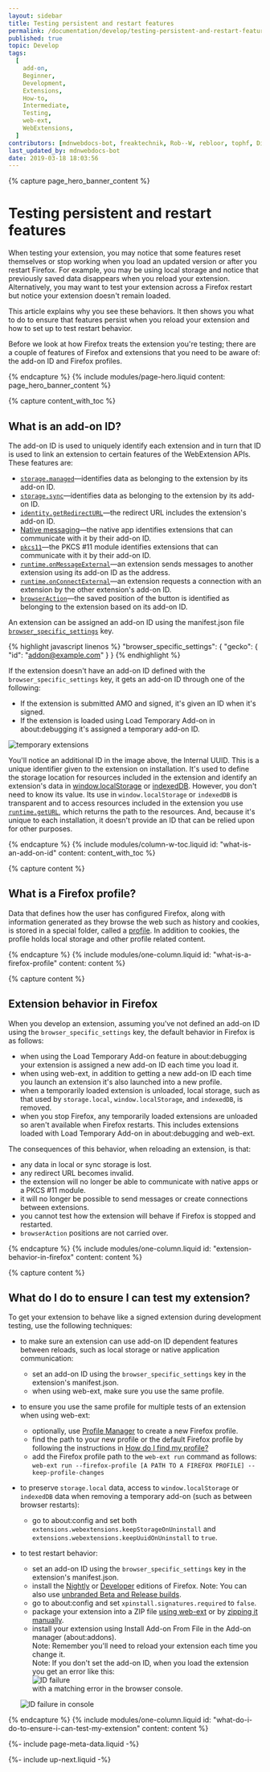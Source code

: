 ```yaml
---
layout: sidebar
title: Testing persistent and restart features
permalink: /documentation/develop/testing-persistent-and-restart-features/
published: true
topic: Develop
tags:
  [
    add-on,
    Beginner,
    Development,
    Extensions,
    How-to,
    Intermediate,
    Testing,
    web-ext,
    WebExtensions,
  ]
contributors: [mdnwebdocs-bot, freaktechnik, Rob--W, rebloor, tophf, Dietrich]
last_updated_by: mdnwebdocs-bot
date: 2019-03-18 18:03:56
---
```


<!-- Page Hero Banner -->

{% capture page_hero_banner_content %}

# Testing persistent and restart features

When testing your extension, you may notice that some features reset themselves or stop working when you load an updated version or after you restart Firefox. For example, you may be using local storage and notice that previously saved data disappears when you reload your extension. Alternatively, you may want to test your extension across a Firefox restart but notice your extension doesn't remain loaded.

This article explains why you see these behaviors. It then shows you what to do to ensure that features persist when you reload your extension and how to set up to test restart behavior.

Before we look at how Firefox treats the extension you're testing; there are a couple of features of Firefox and extensions that you need to be aware of: the add-on ID and Firefox profiles.

{% endcapture %}
{% include modules/page-hero.liquid
    content: page_hero_banner_content
%}

<!-- Content with Table of Contents Module -->

{% capture content_with_toc %}

## What is an add-on ID?

The add-on ID is used to uniquely identify each extension and in turn that ID is used to link an extension to certain features of the WebExtension APIs. These features are:

- [`storage.managed`](https://developer.mozilla.org/docs/Mozilla/Add-ons/WebExtensions/API/storage/managed)—identifies data as belonging to the extension by its add-on ID.
- [`storage.sync`](https://developer.mozilla.org/docs/Mozilla/Add-ons/WebExtensions/API/storage/sync)—identifies data as belonging to the extension by its add-on ID.
- [`identity.getRedirectURL`](https://developer.mozilla.org/docs/Mozilla/Add-ons/WebExtensions/API/identity/getRedirectURL)—the redirect URL includes the extension's add-on ID.
- [Native messaging](https://developer.mozilla.org/Add-ons/WebExtensions/Native_messaging)—the native app identifies extensions that can communicate with it by their add-on ID.
- [`pkcs11`](https://developer.mozilla.org/docs/Mozilla/Add-ons/WebExtensions/API/pkcs11)—the PKCS #11 module identifies extensions that can communicate with it by their add-on ID.
- [`runtime.onMessageExternal`](https://developer.mozilla.org/docs/Mozilla/Add-ons/WebExtensions/API/runtime/onMessageExternal)—an extension sends messages to another extension using its add-on ID as the address.
- [`runtime.onConnectExternal`](https://developer.mozilla.org/docs/Mozilla/Add-ons/WebExtensions/API/runtime/onConnectExternal)—an extension requests a connection with an extension by the other extension's add-on ID.
- [`browserAction`](https://developer.mozilla.org/docs/Mozilla/Add-ons/WebExtensions/API/browserAction)—the saved position of the button is identified as belonging to the extension based on its add-on ID.

An extension can be assigned an add-on ID using the manifest.json file [`browser_specific_settings`](https://developer.mozilla.org/docs/Mozilla/Add-ons/WebExtensions/manifest.json/browser_specific_settings) key.


{% highlight javascript linenos %}
"browser_specific_settings": {
  "gecko": {
    "id": "addon@example.com"
  }
}
{% endhighlight %}

If the extension doesn't have an add-on ID defined with the `browser_specific_settings` key, it gets an add-on ID through one of the following:

- If the extension is submitted AMO and signed, it's given an ID when it's signed.
- If the extension is loaded using Load Temporary Add-on in about:debugging it's assigned a temporary add-on ID.

![temporary extensions](/_assets/img/documentation/develop/Temporary_extensions.png)

You'll notice an additional ID in the image above, the Internal UUID. This is a unique identifier given to the extension on installation. It's used to define the storage location for resources included in the extension and identify an extension's data in [window.localStorage](https://developer.mozilla.org/docs/Web/API/Window/localStorage) or [indexedDB](https://developer.mozilla.org/docs/Web/API/IndexedDB_API). However, you don't need to know its value. Its use in `window.localStorage` or `indexedDB` is transparent and to access resources included in the extension you use [`runtime.getURL`](https://developer.mozilla.org/docs/Mozilla/Add-ons/WebExtensions/API/runtime/getURL), which returns the path to the resources. And, because it's unique to each installation, it doesn't provide an ID that can be relied upon for other purposes.

{% endcapture %}
{% include modules/column-w-toc.liquid
  id: "what-is-an-add-on-id"
  content: content_with_toc
%}

<!-- END: Content with Table of Contents -->

<!-- Single Column Body Module -->

{% capture content %}

## What is a Firefox profile?

Data that defines how the user has configured Firefox, along with information generated as they browse the web such as history and cookies, is stored in a special folder, called a [profile](https://support.mozilla.org/kb/profiles-where-firefox-stores-user-data). In addition to cookies, the profile holds local storage and other profile related content.

{% endcapture %}
{% include modules/one-column.liquid
  id: "what-is-a-firefox-profile"
  content: content
%}

<!-- END: Single Column Body Module -->

<!-- Single Column Body Module -->

{% capture content %}

## Extension behavior in Firefox

When you develop an extension, assuming you've not defined an add-on ID using the `browser_specific_settings` key, the default behavior in Firefox is as follows:

- when using the Load Temporary Add-on feature in about:debugging your extension is assigned a new add-on ID each time you load it.
- when using web-ext, in addition to getting a new add-on ID each time you launch an extension it's also launched into a new profile.
- when a temporarily loaded extension is unloaded, local storage, such as that used by `storage.local`, `window.localStorage`, and `indexedDB`, is removed.
- when you stop Firefox, any temporarily loaded extensions are unloaded so aren't available when Firefox restarts. This includes extensions loaded with Load Temporary Add-on in about:debugging and web-ext.

The consequences of this behavior, when reloading an extension, is that:

- any data in local or sync storage is lost.
- any redirect URL becomes invalid.
- the extension will no longer be able to communicate with native apps or a PKCS #11 module.
- it will no longer be possible to send messages or create connections between extensions.
- you cannot test how the extension will behave if Firefox is stopped and restarted.
- `browserAction` positions are not carried over.

{% endcapture %}
{% include modules/one-column.liquid
  id: "extension-behavior-in-firefox"
  content: content
%}

<!-- END: Single Column Body Module -->

<!-- Single Column Body Module -->

{% capture content %}

## What do I do to ensure I can test my extension?

To get your extension to behave like a signed extension during development testing, use the following techniques:

- to make sure an extension can use add-on ID dependent features between reloads, such as local storage or native application communication:
  - set an add-on ID using the `browser_specific_settings` key in the extension's manifest.json.
  - when using web-ext, make sure you use the same profile.
- to ensure you use the same profile for multiple tests of an extension when using web-ext:
  - optionally, use [Profile Manager](https://support.mozilla.org/kb/profile-manager-create-and-remove-firefox-profiles) to create a new Firefox profile.
  - find the path to your new profile or the default Firefox profile by following the instructions in [How do I find my profile?](https://support.mozilla.org//kb/profiles-where-firefox-stores-user-data#w_how-do-i-find-my-profile)
  - add the Firefox profile path to the `web-ext run` command as follows: <br/> `web-ext run --firefox-profile [A PATH TO A FIREFOX PROFILE] --keep-profile-changes`
- to preserve `storage.local` data, access to `window.localStorage` or `indexedDB` data when removing a temporary add-on (such as between browser restarts):
  - go to about:config and set both <br/> `extensions.webextensions.keepStorageOnUninstall` and <br/> `extensions.webextensions.keepUuidOnUninstall` to `true`.
- to test restart behavior:

  - set an add-on ID using the `browser_specific_settings` key in the extension's manifest.json.
  - install the [Nightly](https://www.mozilla.org/firefox/nightly/all/) or [Developer](https://www.mozilla.org/firefox/developer/) editions of Firefox. Note: You can also use [unbranded Beta and Release builds](https://wiki.mozilla.org/Add-ons/Extension_Signing#Unbranded_Builds).
  - go to about:config and set `xpinstall.signatures.required` to `false`.
  - package your extension into a ZIP file [using web-ext](/documentation/develop/web-ext-command-reference#web-ext-build) or by [zipping it manually](/documentation/publish/package-your-extension).
  - install your extension using Install Add-on From File in the Add-on manager (about:addons). <br/> Note: Remember you'll need to reload your extension each time you change it. <br/> Note: If you don't set the add-on ID, when you load the extension you get an error like this: <br/> ![ID failure](/_assets/img/documentation/develop/ID_failure.png) <br/> with a matching error in the browser console.

  ![ID failure in console](/_assets/img/documentation/develop/ID_failure_console.png)

{% endcapture %}
{% include modules/one-column.liquid
  id: "what-do-i-do-to-ensure-i-can-test-my-extension"
  content: content
%}

<!-- END: Single Column Body Module -->

<!-- Meta Data -->

{%- include page-meta-data.liquid -%}

<!-- END: Meta Data -->

<!-- Up Next -->

{%- include up-next.liquid -%}

<!-- END: Up Next -->
